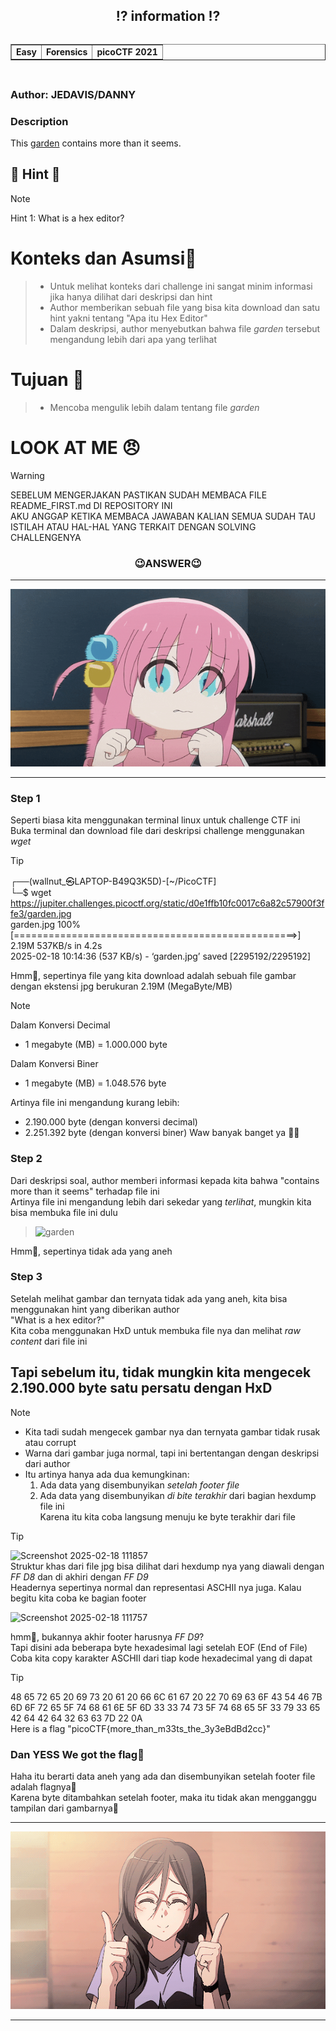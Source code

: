 <!----- Start Main ----->
<body>
  <header>
    <h2>⁉️ information ⁉️</h2>
    <table border= "1" cellspacing="5" align="left">    
      <tr>
        <td><strong>Easy</strong></td>
        <td><strong>Forensics</strong></td>
        <td><strong>picoCTF 2021</strong></td>
      </tr>
    </table>
  </header>
  <main>
      <br>
      <h2></h2>
      <h3 align="left">Author: JEDAVIS/DANNY</h3>
      <h3>Description</h3>
        <p align="justify">This <a href="https://jupiter.challenges.picoctf.org/static/d0e1ffb10fc0017c6a82c57900f3ffe3/garden.jpg">garden</a> contains more than it seems.</p>
      <h2></h2>
  </main>
</body>
<!----- End Main ----->
<!----- Start Hint ----->

## 👀 Hint 👀
> [!NOTE]
> Hint 1: What is a hex editor?

# Konteks dan Asumsi🤔
> - Untuk melihat konteks dari challenge ini sangat minim informasi jika hanya dilihat dari deskripsi dan hint <br>
> - Author memberikan sebuah file yang bisa kita download dan satu hint yakni tentang "Apa itu Hex Editor" <br>
> - Dalam deskripsi, author menyebutkan bahwa file <em>garden</em> tersebut mengandung lebih dari apa yang terlihat

# Tujuan 🚩
> - Mencoba mengulik lebih dalam tentang file <em>garden</em> 

# LOOK AT ME 😠
> [!WARNING]
> SEBELUM MENGERJAKAN PASTIKAN SUDAH MEMBACA FILE README_FIRST.md DI REPOSITORY INI <br>
> AKU ANGGAP KETIKA MEMBACA JAWABAN KALIAN SEMUA SUDAH TAU ISTILAH ATAU HAL-HAL YANG TERKAIT DENGAN SOLVING CHALLENGENYA

<!----- End Hint ----->
<h3 align="center">😉ANSWER😉</h3>
<hr>
<p align="center">
  <img src="/assets/bocchi.gif" alt="bocchi.gif">
  <hr>
</p> 
<!----- Start Answer ----->

### Step 1
Seperti biasa kita menggunakan terminal linux untuk challenge CTF ini<br>
Buka terminal dan download file  dari deskripsi challenge menggunakan <em>wget</em>
> [!TIP]
> ┌──(wallnut_㉿LAPTOP-B49Q3K5D)-[~/PicoCTF] <br>
└─$ wget https://jupiter.challenges.picoctf.org/static/d0e1ffb10fc0017c6a82c57900f3ffe3/garden.jpg <br>
> garden.jpg                    100%[=================================================>]   2.19M   537KB/s    in 4.2s <br>
2025-02-18 10:14:36 (537 KB/s) - ‘garden.jpg’ saved [2295192/2295192] <br>

Hmm🤔, sepertinya file yang kita download adalah sebuah file gambar dengan ekstensi jpg berukuran 2.19M (MegaByte/MB) <br>
> [!NOTE]
> Dalam Konversi Decimal <br>
> - 1 megabyte (MB) = 1.000.000 byte <br>
> 
> Dalam Konversi Biner 
> - 1 megabyte (MB) = 1.048.576 byte
>
> Artinya file ini mengandung kurang lebih:
> - 2.190.000 byte (dengan konversi decimal)
> - 2.251.392 byte (dengan konversi biner)
> Waw banyak banget ya 😵‍💫

### Step 2
Dari deskripsi soal, author memberi informasi kepada kita bahwa "contains more than it seems" terhadap file ini <br>
Artinya file ini mengandung lebih dari sekedar yang <em>terlihat</em>, mungkin kita bisa membuka file ini dulu
> ![garden](https://github.com/user-attachments/assets/a9a21e5f-cf6e-49d5-afad-d2e37e6f42ae)

Hmm🤔, sepertinya tidak ada yang aneh

### Step 3
Setelah melihat gambar dan ternyata tidak ada yang aneh, kita bisa menggunakan hint yang diberikan author <br>
"What is a hex editor?" <br>
Kita coba menggunakan HxD untuk membuka file nya dan melihat <em>raw content</em> dari file ini
## Tapi sebelum itu, tidak mungkin kita mengecek 2.190.000 byte satu persatu dengan HxD
> [!NOTE]
> - Kita tadi sudah mengecek gambar nya dan ternyata gambar tidak rusak atau corrupt <br>
> - Warna dari gambar juga normal, tapi ini bertentangan dengan deskripsi dari author <br>
> - Itu artinya hanya ada dua kemungkinan: <br>
>   1. Ada data yang disembunyikan <em>setelah footer file</em> <br>
>   2. Ada data yang disembunyikan <em>di bite terakhir</em> dari bagian hexdump file ini <br>
Karena itu kita coba langsung menuju ke byte terakhir dari file <br>

> [!TIP]
> ![Screenshot 2025-02-18 111857](https://github.com/user-attachments/assets/bf4cde48-f839-40cf-861b-32519a9dd59e) <br>
> Struktur khas dari file jpg bisa dilihat dari hexdump nya yang diawali dengan <em>FF D8</em> dan di akhiri dengan <em>FF D9</em> <br>
> Headernya sepertinya normal dan representasi ASCHII nya juga. Kalau begitu kita coba ke bagian footer <br>
> 
>![Screenshot 2025-02-18 111757](https://github.com/user-attachments/assets/418343b8-a18a-4097-b463-25eaa3583344) <br>

hmm👀, bukannya akhir footer harusnya <em>FF D9</em>? <br>
Tapi disini ada beberapa byte hexadesimal lagi setelah EOF (End of File) <br>
Coba kita copy karakter ASCHII dari tiap kode hexadecimal yang di dapat <br>
> [!TIP]
> 48 65 72 65 20 69 73 20 61 20 66 6C 61 67 20 22 70 69 63 6F 43 54 46 7B 6D 6F 72 65 5F 74 68 61 6E 5F 6D 33 33 74 73 5F 74 68 65 5F 33 79 33 65 42 64 42 64 32 63 63 7D 22 0A <br>
> Here is a flag "picoCTF{more_than_m33ts_the_3y3eBdBd2cc}"

### Dan YESS We got the flag🚩 <br>
Haha itu berarti data aneh yang ada dan disembunyikan setelah footer file adalah flagnya👀 <br>
Karena byte ditambahkan setelah footer, maka itu tidak akan mengganggu tampilan dari gambarnya🤩<br>
<!----- End Answer ----->
<hr>
<p align="center">
   <img src="/assets/asuka.gif" alt="asuka.gif">
  <hr>
</p> 
